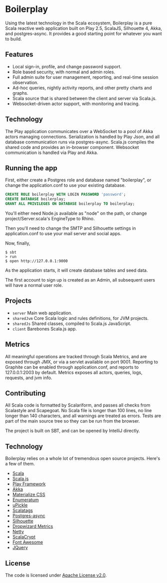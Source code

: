 # Boilerplay

Using the latest technology in the Scala ecosystem, Boilerplay is a pure Scala reactive web application built on Play 2.5, ScalaJS, Silhouette 4, Akka, and postgres-async.
It provides a good starting point for whatever you want to build.

## Features

* Local sign-in, profile, and change password support.
* Role based security, with normal and admin roles.
* Full admin suite for user management, reporting, and real-time session observation.
* Ad-hoc queries, nightly activity reports, and other pretty charts and graphs.
* Scala source that is shared between the client and server via Scala.js.
* Websocket-driven actor support, with monitoring and tracing.


## Technology

The Play application communicates over a WebSocket to a pool of Akka actors managing connections.
Serialization is handled by Play Json, and all database communication runs via postgres-async. Scala.js compiles the
shared code and provides an in-browser component. Websocket communication is handled via Play and Akka.


## Running the app

First, either create a Postgres role and database named "boilerplay", or change the application.conf to use your existing database.

```sql
CREATE ROLE boilerplay WITH LOGIN PASSWORD 'password';
CREATE DATABASE boilerplay;
GRANT ALL PRIVILEGES ON DATABASE boilerplay TO boilerplay;
```

You'll either need Node.js available as "node" on the path, or change project/Server.scala's EngineType to Rhino.

Then you'll need to change the SMTP and Silhouette settings in application.conf to use your mail server and social apps.

Now, finally,
```shell
$ sbt
> run
$ open http://127.0.0.1:9000
```

As the application starts, it will create database tables and seed data.

The first account to sign up is created as an Admin, all subsequent users will have a normal user role.


## Projects

* `server` Main web application.
* `sharedJvm` Core Scala logic and rules definitions, for JVM projects.
* `sharedJs` Shared classes, compiled to Scala.js JavaScript.
* `client` Barebones Scala.js app.


## Metrics

All meaningful operations are tracked through Scala Metrics, and are exposed through JMX, or via a servlet available on port 9001.
Reporting to Graphite can be enabled through application.conf, and reports to 127.0.0.1:2003 by default.
Metrics exposes all actors, queries, logs, requests, and jvm info.


## Contributing

All Scala code is formatted by Scalariform, and passes all checks from Scalastyle and Scapegoat. No Scala file is longer than 100 lines, no line
longer than 140 characters, and all warnings are treated as errors. Tests are part of the main source tree so they can be run from the browser.

The project is built on SBT, and can be opened by IntelliJ directly.


## Technology

Boilerplay relies on a whole lot of tremendous open source projects. Here's a few of them.

* [Scala](http://www.scala-lang.org/)
* [Scala.js](https://www.scala-js.org/)
* [Play Framework](https://www.playframework.com/)
* [Akka](http://akka.io/)
* [Materialize CSS](http://materializecss.com/)
* [Enumeratum](https://github.com/lloydmeta/enumeratum)
* [uPickle](https://github.com/lihaoyi/upickle-pprint)
* [Scalatags](https://github.com/lihaoyi/scalatags)
* [Postgres-async](https://github.com/mauricio/postgresql-async)
* [Silhouette](http://silhouette.mohiva.com/)
* [Dropwizard Metrics](http://metrics.dropwizard.io/)
* [Netty](http://netty.io/)
* [ScalaCrypt](https://github.com/Richard-W/scalacrypt)
* [Font Awesome](http://fontawesome.io/)
* [JQuery](https://jquery.com/)


## License

The code is licensed under [Apache License v2.0](http://www.apache.org/licenses/LICENSE-2.0).
